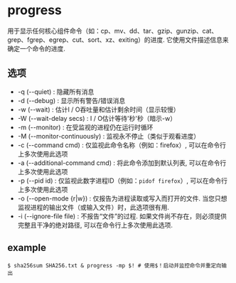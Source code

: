 # progress
用于显示任何核心组件命令（如：cp、mv、dd、tar、gzip、gunzip、cat、grep、fgrep、egrep、cut、sort、xz、exiting）的进度. 它使用文件描述信息来确定一个命令的进度.

## 选项
- -q (--quiet) : 隐藏所有消息
- -d (--debug) : 显示所有警告/错误消息
- -w (--wait) : 估计I / O吞吐量和估计剩余时间（显示较慢）             
- -W (--wait-delay secs) : I / O估计等待'秒'秒（暗示-w）
- -m (--monitor) : 在受监视的进程仍在运行时循环       
- -M (--monitor-continuously) : 监视永不停止（类似于观看进度）
- -c (--command cmd) : 仅监视此命令名称（例如：firefox）, 可以在命令行上多次使用此选项               
- -a (--additional-command cmd) : 将此命令添加到默认列表, 可以在命令行上多次使用此选项  
- -p (--pid id) : 仅监视此数字进程ID（例如：`pidof firefox`）, 可以在命令行上多次使用此选项       
- -o (--open-mode {r|w}) : 仅报告为进程读取或写入而打开的文件. 当您只想监视进程的输出文件（或输入文件）时，此选项很有用.                 
- -i (--ignore-file file) : 不报告“文件”的过程. 如果文件尚不存在，则必须提供完整且干净的绝对路径, 可以在命令行上多次使用此选项.

## example
```
$ sha256sum SHA256.txt & progress -mp $! # 使用$！启动并监控命令并重定向输出
```